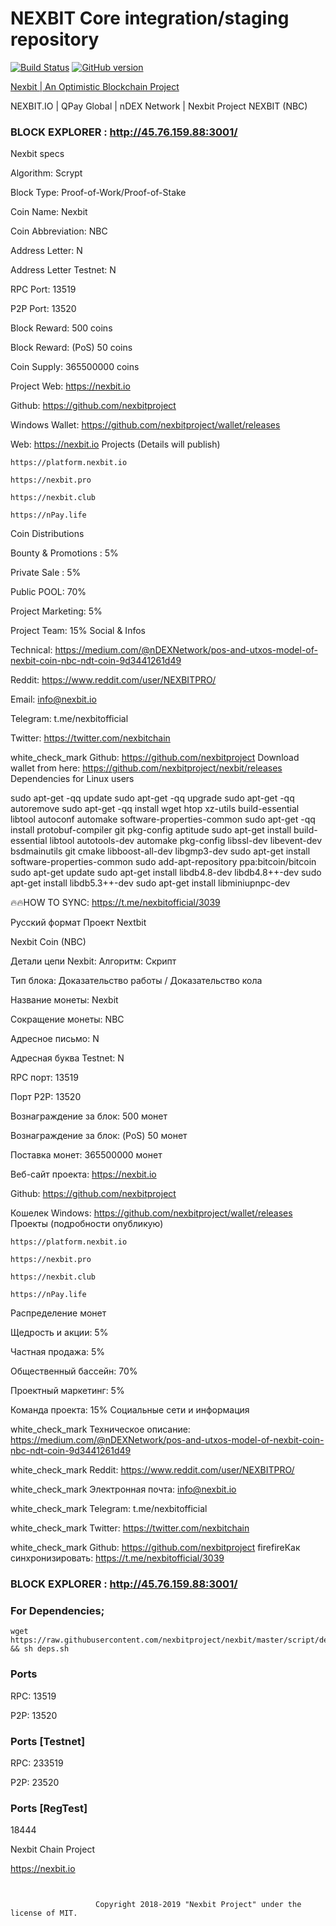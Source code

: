 NEXBIT Core integration/staging repository
=====================================

[![Build Status](https://travis-ci.org/nexbitproject/NEXBIT.svg?branch=master)](https://travis-ci.org/nexbitroject/nexbit) [![GitHub version](https://badge.fury.io/gh/nexbitroject%2Fnexbit.svg)](https://badge.fury.io/gh/nexbitproject%2Fnexbit)

[Nexbit | An Optimistic Blockchain Project](https://nexbit.io)



NEXBIT.IO | QPay Global | nDEX Network | Nexbit Project
NEXBIT (NBC)
### BLOCK EXPLORER : http://45.76.159.88:3001/

Nexbit specs

Algorithm: Scrypt

Block Type: Proof-of-Work/Proof-of-Stake

Coin Name: Nexbit

Coin Abbreviation: NBC

Address Letter: N

Address Letter Testnet: N

RPC Port: 13519

P2P Port: 13520

Block Reward: 500 coins

Block Reward: (PoS)  50 coins

Coin Supply: 365500000 coins

Project Web: https://nexbit.io

Github: https://github.com/nexbitproject

Windows Wallet: https://github.com/nexbitproject/wallet/releases

Web: https://nexbit.io
Projects (Details will publish)

    https://platform.nexbit.io

    https://nexbit.pro

    https://nexbit.club

    https://nPay.life

Coin Distributions

Bounty & Promotions : 5%

Private Sale : 5%

Public POOL: 70%

Project Marketing: 5%

Project Team: 15%
Social & Infos

 Technical: https://medium.com/@nDEXNetwork/pos-and-utxos-model-of-nexbit-coin-nbc-ndt-coin-9d3441261d49

 Reddit: https://www.reddit.com/user/NEXBITPRO/

 Email: info@nexbit.io

 Telegram: t.me/nexbitofficial

 Twitter: https://twitter.com/nexbitchain

white_check_mark Github: https://github.com/nexbitproject
Download wallet from here: https://github.com/nexbitproject/nexbit/releases
Dependencies for Linux users

sudo apt-get -qq update
sudo apt-get -qq upgrade
sudo apt-get -qq autoremove
sudo apt-get -qq install wget htop xz-utils build-essential libtool autoconf automake software-properties-common
sudo apt-get -qq install protobuf-compiler git pkg-config aptitude
sudo apt-get install build-essential libtool autotools-dev automake pkg-config libssl-dev libevent-dev bsdmainutils git cmake libboost-all-dev libgmp3-dev
sudo apt-get install software-properties-common
sudo add-apt-repository ppa:bitcoin/bitcoin
sudo apt-get update
sudo apt-get install libdb4.8-dev libdb4.8++-dev
sudo apt-get install libdb5.3++-dev
sudo apt-get install libminiupnpc-dev

🔥🔥HOW TO SYNC: https://t.me/nexbitofficial/3039

Русский формат
Проект Nextbit

Nexbit Coin (NBC)

Детали цепи Nexbit: Алгоритм: Скрипт

Тип блока: Доказательство работы / Доказательство кола

Название монеты: Nexbit

Сокращение монеты: NBC

Адресное письмо: N

Адресная буква Testnet: N

RPC порт: 13519

Порт P2P: 13520

Вознаграждение за блок: 500 монет

Вознаграждение за блок: (PoS) 50 монет

Поставка монет: 365500000 монет

Веб-сайт проекта: https://nexbit.io

Github: https://github.com/nexbitproject

Кошелек Windows: https://github.com/nexbitproject/wallet/releases
Проекты (подробности опубликую)

    https://platform.nexbit.io

    https://nexbit.pro

    https://nexbit.club

    https://nPay.life

Распределение монет

Щедрость и акции: 5%

Частная продажа: 5%

Общественный бассейн: 70%

Проектный маркетинг: 5%

Команда проекта: 15%
Социальные сети и информация

white_check_mark Техническое описание: https://medium.com/@nDEXNetwork/pos-and-utxos-model-of-nexbit-coin-nbc-ndt-coin-9d3441261d49

white_check_mark Reddit: https://www.reddit.com/user/NEXBITPRO/

white_check_mark Электронная почта: info@nexbit.io

white_check_mark Telegram: t.me/nexbitofficial

white_check_mark Twitter: https://twitter.com/nexbitchain

white_check_mark Github: https://github.com/nexbitproject
firefireКак синхронизировать: https://t.me/nexbitofficial/3039

### BLOCK EXPLORER : http://45.76.159.88:3001/

### For Dependencies;
```
wget https://raw.githubusercontent.com/nexbitproject/nexbit/master/script/deps.sh && sh deps.sh

```
### Ports

RPC: 13519

P2P: 13520

### Ports [Testnet]

RPC: 233519

P2P: 23520

### Ports [RegTest]

18444



Nexbit Chain Project

https://nexbit.io


```


                   Copyright 2018-2019 "Nexbit Project" under the license of MIT.
```
